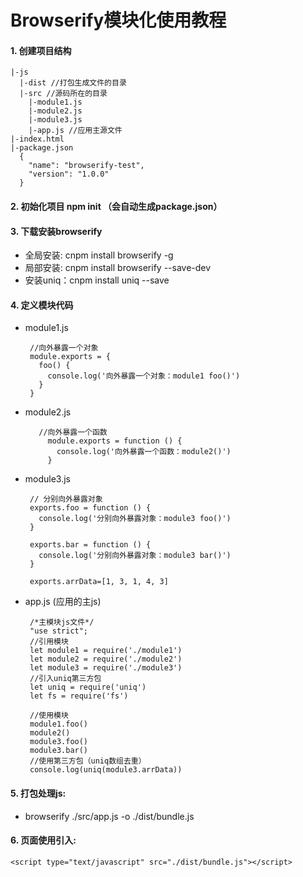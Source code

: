 # Browserify模块化使用教程
#### 1. 创建项目结构
  ```
  |-js
    |-dist //打包生成文件的目录
    |-src //源码所在的目录
      |-module1.js
      |-module2.js
      |-module3.js
      |-app.js //应用主源文件
  |-index.html
  |-package.json
    {
      "name": "browserify-test",
      "version": "1.0.0"
    }
  ```
#### 2. 初始化项目 npm init （会自动生成package.json）
#### 3. 下载安装browserify
  * 全局安装: cnpm install browserify -g
  * 局部安装: cnpm install browserify --save-dev
  * 安装uniq：cnpm install uniq --save
#### 4. 定义模块代码
  * module1.js
    ```
     //向外暴露一个对象
     module.exports = {
       foo() {
         console.log('向外暴露一个对象：module1 foo()')
       }
     }
    ```
  * module2.js
    ```
       //向外暴露一个函数
         module.exports = function () {
           console.log('向外暴露一个函数：module2()')
         }
    ```
  * module3.js
    ```
     // 分别向外暴露对象
     exports.foo = function () {
       console.log('分别向外暴露对象：module3 foo()')
     }
     
     exports.bar = function () {
       console.log('分别向外暴露对象：module3 bar()')
     }
     
     exports.arrData=[1, 3, 1, 4, 3]
    ```
  * app.js (应用的主js)
    ```
     /*主模块js文件*/
     "use strict";
     //引用模块
     let module1 = require('./module1')
     let module2 = require('./module2')
     let module3 = require('./module3')
     //引入uniq第三方包
     let uniq = require('uniq')
     let fs = require('fs')
     
     //使用模块
     module1.foo()
     module2()
     module3.foo()
     module3.bar()
     //使用第三方包（uniq数组去重）
     console.log(uniq(module3.arrData))

    ```
#### 5. 打包处理js:
  * browserify ./src/app.js -o ./dist/bundle.js 
#### 6. 页面使用引入:
  ```
  <script type="text/javascript" src="./dist/bundle.js"></script> 
  ```
